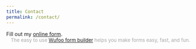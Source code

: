 ```yaml
---
title: Contact
permalink: /contact/
---
```

<div id="wufoo-zte0jbv1pvfatz">
Fill out my <a href="https://rminardi.wufoo.com/forms/zte0jbv1pvfatz">online form</a>.
</div>
<div id="wuf-adv" style="font-family:inherit;font-size: small;color:#a7a7a7;text-align:center;display:block;">The easy to use <a href="http://www.wufoo.com/form-builder/">Wufoo form builder</a> helps you make forms easy, fast, and fun.</div>
<script type="text/javascript">var zte0jbv1pvfatz;(function(d, t) {
var s = d.createElement(t), options = {
'userName':'rminardi',
'formHash':'zte0jbv1pvfatz',
'autoResize':true,
'height':'462',
'async':true,
'host':'wufoo.com',
'header':'show',
'ssl':true};
s.src = ('https:' == d.location.protocol ? 'https://' : 'http://') + 'www.wufoo.com/scripts/embed/form.js';
s.onload = s.onreadystatechange = function() {
var rs = this.readyState; if (rs) if (rs != 'complete') if (rs != 'loaded') return;
try { zte0jbv1pvfatz = new WufooForm();zte0jbv1pvfatz.initialize(options);zte0jbv1pvfatz.display(); } catch (e) {}};
var scr = d.getElementsByTagName(t)[0], par = scr.parentNode; par.insertBefore(s, scr);
})(document, 'script');</script>
